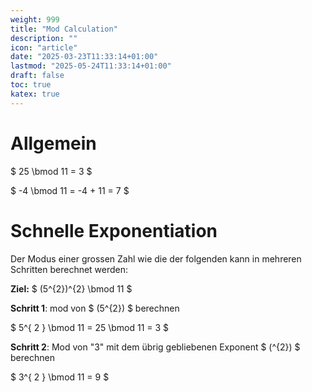 ```yaml
---
weight: 999
title: "Mod Calculation"
description: ""
icon: "article"
date: "2025-03-23T11:33:14+01:00"
lastmod: "2025-05-24T11:33:14+01:00"
draft: false
toc: true
katex: true
---
```


# Allgemein

$ 25 \bmod 11 = 3 $

$ -4 \bmod 11 = -4 + 11 = 7 $


# Schnelle Exponentiation

Der Modus einer grossen Zahl wie die der folgenden kann in mehreren Schritten berechnet werden: 

**Ziel:** $ (5^{2})^{2} \bmod 11 $ 

**Schritt 1**: mod von $ (5^{2}) $ berechnen

$ 5^{ 2 } \bmod 11 = 25 \bmod 11 = 3 $

**Schritt 2**: Mod von "3" mit dem übrig gebliebenen Exponent $ (^{2}) $ berechnen 

$ 3^{ 2 } \bmod 11 = 9 $
